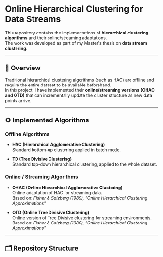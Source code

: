 # Online Hierarchical Clustering for Data Streams

This repository contains the implementations of **hierarchical clustering algorithms** and their online/streaming adaptations.  
The work was developed as part of my Master's thesis on **data stream clustering**.  

---

## 📌 Overview

Traditional hierarchical clustering algorithms (such as HAC) are offline and require the entire dataset to be available beforehand.  
In this project, I have implemented their **online/streaming versions (OHAC and OTD)** that can incrementally update the cluster structure as new data points arrive.  

---

## ⚙️ Implemented Algorithms

### Offline Algorithms
- **HAC (Hierarchical Agglomerative Clustering)**  
  Standard bottom-up clustering applied in batch mode.  

- **TD (Tree Divisive Clustering)**  
  Standard top-down hierarchical clustering, applied to the whole dataset.  

### Online / Streaming Algorithms
- **OHAC (Online Hierarchical Agglomerative Clustering)**  
  Online adaptation of HAC for streaming data.  
  Based on: *Fisher & Salzberg (1989), "Online Hierarchical Clustering Approximations"*  

- **OTD (Online Tree Divisive Clustering)**  
  Online version of Tree Divisive clustering for streaming environments.  
  Based on: *Fisher & Salzberg (1989), "Online Hierarchical Clustering Approximations"*  

---

## 🗂️ Repository Structure
